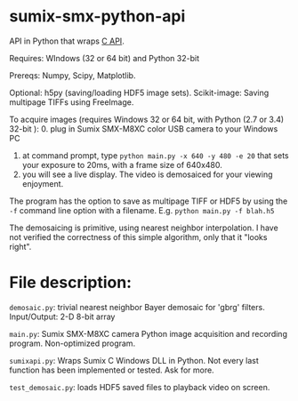 # sumix-smx-python-api
API in Python that wraps [C API](http://www.sumix.com/cameras/downloads.shtml). 

Requires: WIndows (32 or 64 bit) and Python 32-bit

Prereqs: Numpy, Scipy, Matplotlib.

Optional: h5py (saving/loading HDF5 image sets).  Scikit-image: Saving multipage TIFFs using FreeImage.

To acquire images (requires Windows 32 or 64 bit, with Python (2.7 or 3.4) 32-bit ):
  0. plug in Sumix SMX-M8XC color USB camera to your Windows PC
  1. at command prompt, type ```python main.py -x 640 -y 480 -e 20``` that sets your exposure to 20ms, with a frame size of 640x480.
  2. you will see a live display. The video is demosaiced for your viewing enjoyment.
  
The program has the option to save as multipage TIFF or HDF5 by using the ```-f``` command line option with a filename. E.g. ```python main.py -f blah.h5```

The demosaicing is primitive, using nearest neighbor interpolation. I have not verified the correctness of this simple algorithm, only that it "looks right".

File description:
=================
```demosaic.py```: trivial nearest neighbor Bayer demosaic for 'gbrg' filters. Input/Output: 2-D 8-bit array

```main.py```: Sumix SMX-M8XC camera Python image acquisition and recording program. Non-optimized program.

```sumixapi.py```: Wraps Sumix C Windows DLL in Python. Not every last function has been implemented or tested. Ask for more.

```test_demosaic.py```: loads HDF5 saved files to playback video on screen.
  
